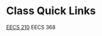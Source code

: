 <!-- TITLE: EECS Classes -->
<!-- SUBTITLE: Wiki's for KU classes -->

# Class Quick Links

[EECS 210](/wiki/eecs-210)
EECS 368